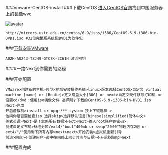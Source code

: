###vmware-CentOS-install
###下载CentOS
[进入CentOS官网](https://www.centos.org/download/)找到中国服务器上的镜像wvc

![avatar](http://oyu299liy.bkt.clouddn.com/17-11-3/67032314.jpg)
```
http://mirrors.ustc.edu.cn/centos/6.9/isos/i386/CentOS-6.9-i386-bin-DVD1.iso #32位完整版系统包DVD1为软件包
```
###[下载安装VMware](http://wcy1.fgtrj.com/vmware12.zip)
```
A02H-AU243-TZJ49-GTC7K-3C61N 激活密钥
```
####一路Next到你需要的路径

###开始配置
```
VMware>创建新的主机>典型>稍后安装操作系统>linux>版本选择CentOS>自定义 virtual machine [name] or [Route]>定义磁盘大小[30G] or next>自定义硬件移除打印机 or 设置cd/dvd：使用iso镜像文件 选择刚才下载的CentOS-6.9-i386-bin-DVD1.iso  Next>完成
开启虚拟机>install or upgr*** system 按上下键选择 >
他问你是否要检查iso 选择skip>选择默认语言Chinese(simplified)简体中文>
美式英语>Next>是！忽略所有数据>Next>Next>输入root账户的密码>
创建自定义布局>标准分区/ext4/"boot"400mb or swap"2000"物理内存2倍 or ext4/"/"使用剩下所有内存>next>next>开始安装>虚拟机重新引导
前进>同意>不创建用户>选中在网络上同步时间与日期>不开启kdump>next
```
###配置完成
